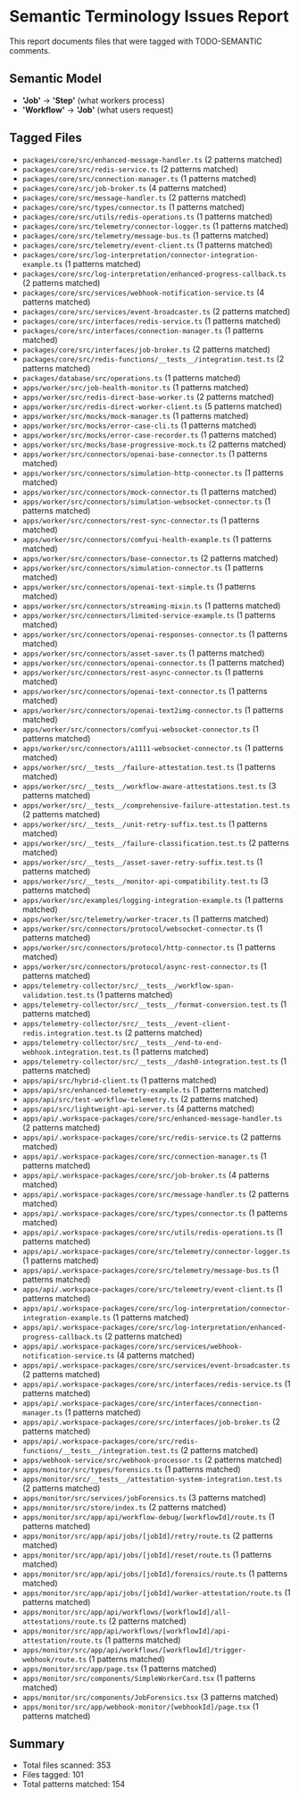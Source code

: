 # Semantic Terminology Issues Report

This report documents files that were tagged with TODO-SEMANTIC comments.

## Semantic Model

- **'Job'** → **'Step'** (what workers process)
- **'Workflow'** → **'Job'** (what users request)

## Tagged Files

- `packages/core/src/enhanced-message-handler.ts` (2 patterns matched)
- `packages/core/src/redis-service.ts` (2 patterns matched)
- `packages/core/src/connection-manager.ts` (1 patterns matched)
- `packages/core/src/job-broker.ts` (4 patterns matched)
- `packages/core/src/message-handler.ts` (2 patterns matched)
- `packages/core/src/types/connector.ts` (1 patterns matched)
- `packages/core/src/utils/redis-operations.ts` (1 patterns matched)
- `packages/core/src/telemetry/connector-logger.ts` (1 patterns matched)
- `packages/core/src/telemetry/message-bus.ts` (1 patterns matched)
- `packages/core/src/telemetry/event-client.ts` (1 patterns matched)
- `packages/core/src/log-interpretation/connector-integration-example.ts` (1 patterns matched)
- `packages/core/src/log-interpretation/enhanced-progress-callback.ts` (2 patterns matched)
- `packages/core/src/services/webhook-notification-service.ts` (4 patterns matched)
- `packages/core/src/services/event-broadcaster.ts` (2 patterns matched)
- `packages/core/src/interfaces/redis-service.ts` (1 patterns matched)
- `packages/core/src/interfaces/connection-manager.ts` (1 patterns matched)
- `packages/core/src/interfaces/job-broker.ts` (2 patterns matched)
- `packages/core/src/redis-functions/__tests__/integration.test.ts` (2 patterns matched)
- `packages/database/src/operations.ts` (1 patterns matched)
- `apps/worker/src/job-health-monitor.ts` (1 patterns matched)
- `apps/worker/src/redis-direct-base-worker.ts` (2 patterns matched)
- `apps/worker/src/redis-direct-worker-client.ts` (5 patterns matched)
- `apps/worker/src/mocks/mock-manager.ts` (1 patterns matched)
- `apps/worker/src/mocks/error-case-cli.ts` (1 patterns matched)
- `apps/worker/src/mocks/error-case-recorder.ts` (1 patterns matched)
- `apps/worker/src/mocks/base-progressive-mock.ts` (2 patterns matched)
- `apps/worker/src/connectors/openai-base-connector.ts` (1 patterns matched)
- `apps/worker/src/connectors/simulation-http-connector.ts` (1 patterns matched)
- `apps/worker/src/connectors/mock-connector.ts` (1 patterns matched)
- `apps/worker/src/connectors/simulation-websocket-connector.ts` (1 patterns matched)
- `apps/worker/src/connectors/rest-sync-connector.ts` (1 patterns matched)
- `apps/worker/src/connectors/comfyui-health-example.ts` (1 patterns matched)
- `apps/worker/src/connectors/base-connector.ts` (2 patterns matched)
- `apps/worker/src/connectors/simulation-connector.ts` (1 patterns matched)
- `apps/worker/src/connectors/openai-text-simple.ts` (1 patterns matched)
- `apps/worker/src/connectors/streaming-mixin.ts` (1 patterns matched)
- `apps/worker/src/connectors/limited-service-example.ts` (1 patterns matched)
- `apps/worker/src/connectors/openai-responses-connector.ts` (1 patterns matched)
- `apps/worker/src/connectors/asset-saver.ts` (1 patterns matched)
- `apps/worker/src/connectors/openai-connector.ts` (1 patterns matched)
- `apps/worker/src/connectors/rest-async-connector.ts` (1 patterns matched)
- `apps/worker/src/connectors/openai-text-connector.ts` (1 patterns matched)
- `apps/worker/src/connectors/openai-text2img-connector.ts` (1 patterns matched)
- `apps/worker/src/connectors/comfyui-websocket-connector.ts` (1 patterns matched)
- `apps/worker/src/connectors/a1111-websocket-connector.ts` (1 patterns matched)
- `apps/worker/src/__tests__/failure-attestation.test.ts` (1 patterns matched)
- `apps/worker/src/__tests__/workflow-aware-attestations.test.ts` (3 patterns matched)
- `apps/worker/src/__tests__/comprehensive-failure-attestation.test.ts` (2 patterns matched)
- `apps/worker/src/__tests__/unit-retry-suffix.test.ts` (1 patterns matched)
- `apps/worker/src/__tests__/failure-classification.test.ts` (2 patterns matched)
- `apps/worker/src/__tests__/asset-saver-retry-suffix.test.ts` (1 patterns matched)
- `apps/worker/src/__tests__/monitor-api-compatibility.test.ts` (3 patterns matched)
- `apps/worker/src/examples/logging-integration-example.ts` (1 patterns matched)
- `apps/worker/src/telemetry/worker-tracer.ts` (1 patterns matched)
- `apps/worker/src/connectors/protocol/websocket-connector.ts` (1 patterns matched)
- `apps/worker/src/connectors/protocol/http-connector.ts` (1 patterns matched)
- `apps/worker/src/connectors/protocol/async-rest-connector.ts` (1 patterns matched)
- `apps/telemetry-collector/src/__tests__/workflow-span-validation.test.ts` (1 patterns matched)
- `apps/telemetry-collector/src/__tests__/format-conversion.test.ts` (1 patterns matched)
- `apps/telemetry-collector/src/__tests__/event-client-redis.integration.test.ts` (2 patterns matched)
- `apps/telemetry-collector/src/__tests__/end-to-end-webhook.integration.test.ts` (1 patterns matched)
- `apps/telemetry-collector/src/__tests__/dash0-integration.test.ts` (1 patterns matched)
- `apps/api/src/hybrid-client.ts` (1 patterns matched)
- `apps/api/src/enhanced-telemetry-example.ts` (1 patterns matched)
- `apps/api/src/test-workflow-telemetry.ts` (2 patterns matched)
- `apps/api/src/lightweight-api-server.ts` (4 patterns matched)
- `apps/api/.workspace-packages/core/src/enhanced-message-handler.ts` (2 patterns matched)
- `apps/api/.workspace-packages/core/src/redis-service.ts` (2 patterns matched)
- `apps/api/.workspace-packages/core/src/connection-manager.ts` (1 patterns matched)
- `apps/api/.workspace-packages/core/src/job-broker.ts` (4 patterns matched)
- `apps/api/.workspace-packages/core/src/message-handler.ts` (2 patterns matched)
- `apps/api/.workspace-packages/core/src/types/connector.ts` (1 patterns matched)
- `apps/api/.workspace-packages/core/src/utils/redis-operations.ts` (1 patterns matched)
- `apps/api/.workspace-packages/core/src/telemetry/connector-logger.ts` (1 patterns matched)
- `apps/api/.workspace-packages/core/src/telemetry/message-bus.ts` (1 patterns matched)
- `apps/api/.workspace-packages/core/src/telemetry/event-client.ts` (1 patterns matched)
- `apps/api/.workspace-packages/core/src/log-interpretation/connector-integration-example.ts` (1 patterns matched)
- `apps/api/.workspace-packages/core/src/log-interpretation/enhanced-progress-callback.ts` (2 patterns matched)
- `apps/api/.workspace-packages/core/src/services/webhook-notification-service.ts` (4 patterns matched)
- `apps/api/.workspace-packages/core/src/services/event-broadcaster.ts` (2 patterns matched)
- `apps/api/.workspace-packages/core/src/interfaces/redis-service.ts` (1 patterns matched)
- `apps/api/.workspace-packages/core/src/interfaces/connection-manager.ts` (1 patterns matched)
- `apps/api/.workspace-packages/core/src/interfaces/job-broker.ts` (2 patterns matched)
- `apps/api/.workspace-packages/core/src/redis-functions/__tests__/integration.test.ts` (2 patterns matched)
- `apps/webhook-service/src/webhook-processor.ts` (2 patterns matched)
- `apps/monitor/src/types/forensics.ts` (1 patterns matched)
- `apps/monitor/src/__tests__/attestation-system-integration.test.ts` (2 patterns matched)
- `apps/monitor/src/services/jobForensics.ts` (3 patterns matched)
- `apps/monitor/src/store/index.ts` (2 patterns matched)
- `apps/monitor/src/app/api/workflow-debug/[workflowId]/route.ts` (1 patterns matched)
- `apps/monitor/src/app/api/jobs/[jobId]/retry/route.ts` (2 patterns matched)
- `apps/monitor/src/app/api/jobs/[jobId]/reset/route.ts` (1 patterns matched)
- `apps/monitor/src/app/api/jobs/[jobId]/forensics/route.ts` (1 patterns matched)
- `apps/monitor/src/app/api/jobs/[jobId]/worker-attestation/route.ts` (1 patterns matched)
- `apps/monitor/src/app/api/workflows/[workflowId]/all-attestations/route.ts` (2 patterns matched)
- `apps/monitor/src/app/api/workflows/[workflowId]/api-attestation/route.ts` (1 patterns matched)
- `apps/monitor/src/app/api/workflows/[workflowId]/trigger-webhook/route.ts` (1 patterns matched)
- `apps/monitor/src/app/page.tsx` (1 patterns matched)
- `apps/monitor/src/components/SimpleWorkerCard.tsx` (1 patterns matched)
- `apps/monitor/src/components/JobForensics.tsx` (3 patterns matched)
- `apps/monitor/src/app/webhook-monitor/[webhookId]/page.tsx` (1 patterns matched)

## Summary

- Total files scanned: 353
- Files tagged: 101
- Total patterns matched: 154
